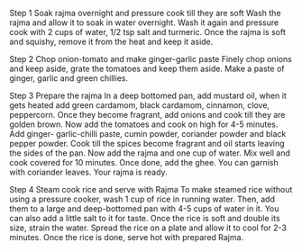 Step 1 Soak rajma overnight and pressure cook till they are soft
Wash the rajma and allow it to soak in water overnight. Wash it again and pressure cook with 2 cups of water, 1/2 tsp salt and turmeric. Once the rajma is soft and squishy, remove it from the heat and keep it aside.

Step 2 Chop onion-tomato and make ginger-garlic paste
Finely chop onions and keep aside, grate the tomatoes and keep them aside. Make a paste of ginger, garlic and green chillies.

Step 3 Prepare the rajma
In a deep bottomed pan, add mustard oil, when it gets heated add green cardamom, black cardamom, cinnamon, clove, peppercorn. Once they become fragrant, add onions and cook till they are golden brown. Now add the tomatoes and cook on high for 4-5 minutes. Add ginger- garlic-chilli paste, cumin powder, coriander powder and black pepper powder. Cook till the spices become fragrant and oil starts leaving the sides of the pan. Now add the rajma and one cup of water. Mix well and cook covered for 10 minutes. Once done, add the ghee. You can garnish with coriander leaves. Your rajma is ready.

Step 4 Steam cook rice and serve with Rajma
To make steamed rice without using a pressure cooker, wash 1 cup of rice in running water. Then, add them to a large and deep-bottomed pan with 4-5 cups of water in it. You can also add a little salt to it for taste. Once the rice is soft and double its size, strain the water. Spread the rice on a plate and allow it to cool for 2-3 minutes. Once the rice is done, serve hot with prepared Rajma.